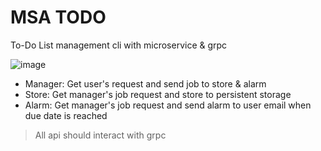 # MSA TODO

To-Do List management cli with microservice & grpc

![image](https://user-images.githubusercontent.com/16697306/116808252-c4b8d100-ab72-11eb-927f-585102873cb3.png)
- Manager: Get user's request and send job to store & alarm
- Store: Get manager's job request and store to persistent storage
- Alarm: Get manager's job request and send alarm to user email when due date is reached

> All api should interact with grpc